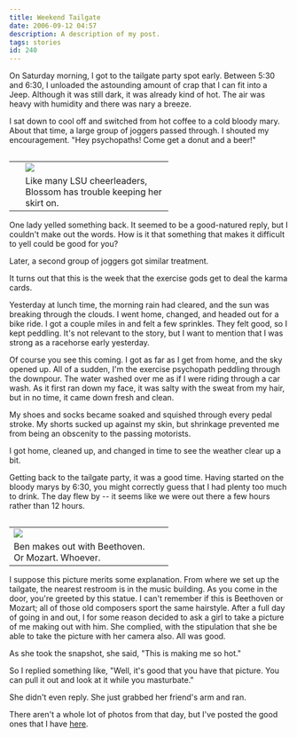 ```yaml
---
title: Weekend Tailgate
date: 2006-09-12 04:57
description: A description of my post.
tags: stories
id: 240
---
```

On Saturday morning, I got to the tailgate party spot early.  Between 5:30 and 6:30, I unloaded the astounding amount of crap that I can fit into a Jeep.  Although it was still dark, it was already kind of hot.  The air was heavy with humidity and there was nary a breeze.

I sat down to cool off and switched from hot coffee to a cold bloody mary.  About that time, a large group of joggers passed through.  I shouted my encouragement.  "Hey psychopaths!  Come get a donut and a beer!"  

<table cellpadding="2" align="right"><tr><td width="5" rowspan="2"><spacer type="block" width="5" height="1"></td><td width="250" ><img src="/img/blossomskirt.jpg"></td></tr><tr><td class="caption" width="250">Like many LSU cheerleaders, Blossom has trouble keeping her skirt on.</td></tr></table>

One lady yelled something back.  It seemed to be a good-natured reply, but I couldn't make out the words.  How is it that something that makes it difficult to yell could be good for you?

Later, a second group of joggers got similar treatment.

It turns out that this is the week that the exercise gods get to deal the karma cards.

Yesterday at lunch time, the morning rain had cleared, and the sun was breaking through the clouds.  I went home, changed, and headed out for a bike ride.  I got a couple miles in and felt a few sprinkles.  They felt good, so I kept peddling.  It's not relevant to the story, but I want to mention that I was strong as a racehorse early yesterday.

Of course you see this coming.  I got as far as I get from home, and the sky opened up.  All of a sudden, I'm the exercise psychopath peddling through the downpour.  The water washed over me as if I were riding through a car wash.  As it first ran down my face, it was salty with the sweat from my hair, but in no time, it came down fresh and clean.

My shoes and socks became soaked and squished through every pedal stroke.  My shorts sucked up against my skin, but shrinkage prevented me from being an obscenity to the passing motorists.

I got home, cleaned up, and changed in time to see the weather clear up a bit.

Getting back to the tailgate party, it was a good time.  Having started on the bloody marys by 6:30, you might correctly guess that I had plenty too much to drink.  The day flew by -- it seems like we were out there a few hours rather than 12 hours.  

<table cellpadding="2" align="left"><tr><td width="250" ><img src="/img/benkiss.jpg"></td><td width="5" rowspan="2"><spacer type="block" width="5" height="1"></td></tr><tr><td class="caption" width="250">Ben makes out with Beethoven.  Or Mozart.  Whoever.</td></tr></table>

I suppose this picture merits some explanation.  From where we set up the tailgate, the nearest restroom is in the music building.  As you come in the door, you're greeted by this statue. I can't remember if this is Beethoven or Mozart;  all of those old composers sport the same hairstyle.  After a full day of going in and out, I for some reason decided to ask a girl to take a picture of me making out with him.  She complied, with the stipulation that she be able to take the picture with her camera also.  All was good.

As she took the snapshot, she said, "This is making me so hot."

So I replied something like, "Well, it's good that you have that picture.  You can pull it out and look at it while you masturbate."

She didn't even reply.  She just grabbed her friend's arm and ran.

There aren't a whole lot of photos from that day, but I've posted the good ones that I have <a onclick="window.open('\pg3.php?spgmGal=45%20-%20LSU%20vs%20Arizona%20Tailgate','45LSUvsArizonaTailgate','width=625, height=768, toolbar=no, location = no, directories=no, menubar=no, resizable=yes, scrollbars=no');" href="#" >here</a>.
